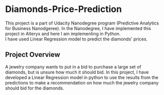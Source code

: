 # Diamonds-Price-Prediction
This project is a part of Udacity Nanodegree program (Predictive Analytics for Business Nanodgeree). In the Nanodegree, I have implemented this project in Alteryx and here I am implementing in Python.</br>
I have used Linear Regression model to predict the diamonds' prices.</br>
## Project Overview
A jewelry company wants to put in a bid to purchase a large set of diamonds, but is unsure how much it should bid. In this project, I have developed a Linear Regression model in python to use the results from the predictions to make a recommendation on how much the jewelry company should bid for the diamonds.
